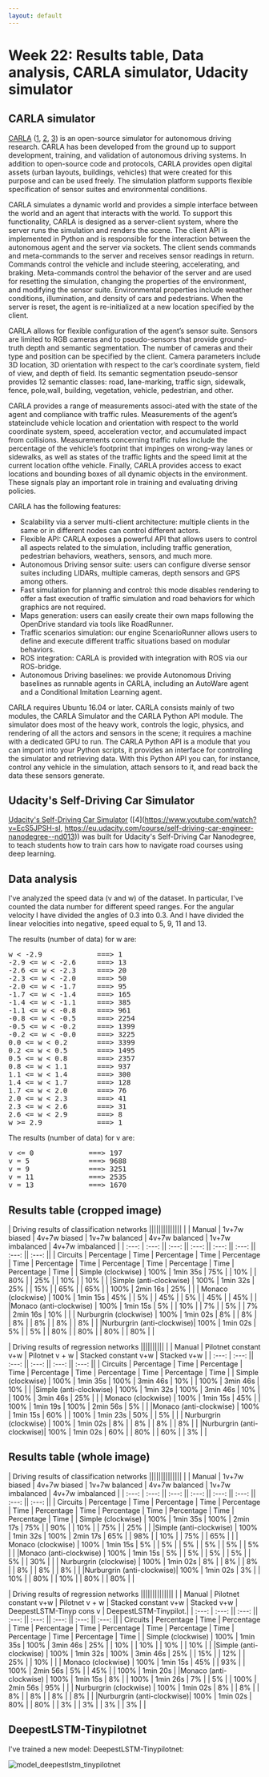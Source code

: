 ```yaml
---
layout: default
---
```

# Week 22: Results table, Data analysis, CARLA simulator, Udacity simulator

## CARLA simulator

[CARLA](http://proceedings.mlr.press/v78/dosovitskiy17a/dosovitskiy17a.pdf) ([1](http://carla.org/), [2](https://carla.readthedocs.io/en/latest/), [3](https://github.com/carla-simulator/carla)) is an open-source simulator for autonomous driving research. CARLA has been developed from the ground up to support development, training, and validation of autonomous driving systems. In addition to open-source code and protocols, CARLA provides open digital assets (urban layouts, buildings, vehicles) that were created for this purpose and can be used freely. The simulation platform supports flexible specification of sensor suites and environmental conditions.

CARLA simulates a dynamic world and provides a simple interface between the world and an agent that interacts with the world. To support this functionality, CARLA is designed as a server-client system, where the server runs the simulation and renders the scene. The client API is implemented in Python and is responsible for the interaction between the autonomous agent and the server via sockets. The client sends commands and meta-commands to the server and receives sensor readings in return. Commands control the vehicle and include steering, accelerating, and braking. Meta-commands control the behavior of the server and are used for resetting the simulation, changing the properties of the environment, and modifying the sensor suite. Environmental properties include weather conditions, illumination, and density of cars and pedestrians. When the server is reset, the agent is re-initialized at a new location specified by the client.

CARLA allows for flexible configuration of the agent’s sensor suite. Sensors are limited to RGB cameras and to pseudo-sensors that provide ground-truth depth and semantic segmentation. The number of cameras and their type and position can be specified by the client. Camera parameters include 3D location, 3D orientation with respect to the car’s coordinate system, field of view, and depth of field. Its semantic segmentation pseudo-sensor provides 12 semantic classes: road, lane-marking, traffic sign, sidewalk, fence, pole,wall, building, vegetation, vehicle, pedestrian, and other.

CARLA provides a range of measurements associ-ated with the state of the agent and compliance with traffic rules. Measurements of the agent’s stateinclude vehicle location and orientation with respect to the world coordinate system, speed, acceleration vector, and accumulated impact from collisions. Measurements concerning traffic rules include the percentage of the vehicle’s footprint that impinges on wrong-way lanes or sidewalks, as well as states of the traffic lights and the speed limit at the current location ofthe vehicle. Finally, CARLA provides access to exact locations and bounding boxes of all dynamic objects in the environment. These signals play an important role in training and evaluating driving policies.

CARLA has the following features:

* Scalability via a server multi-client architecture: multiple clients in the same or in different nodes can control different actors.
* Flexible API: CARLA exposes a powerful API that allows users to control all aspects related to the simulation, including traffic generation, pedestrian behaviors, weathers, sensors, and much more.
* Autonomous Driving sensor suite: users can configure diverse sensor suites including LIDARs, multiple cameras, depth sensors and GPS among others.
* Fast simulation for planning and control: this mode disables rendering to offer a fast execution of traffic simulation and road behaviors for which graphics are not required.
* Maps generation: users can easily create their own maps following the OpenDrive standard via tools like RoadRunner.
* Traffic scenarios simulation: our engine ScenarioRunner allows users to define and execute different traffic situations based on modular behaviors.
* ROS integration: CARLA is provided with integration with ROS via our ROS-bridge.
* Autonomous Driving baselines: we provide Autonomous Driving baselines as runnable agents in CARLA, including an AutoWare agent and a Conditional Imitation Learning agent.

CARLA requires Ubuntu 16.04 or later. CARLA consists mainly of two modules, the CARLA Simulator and the CARLA Python API module. The simulator does most of the heavy work, controls the logic, physics, and rendering of all the actors and sensors in the scene; it requires a machine with a dedicated GPU to run. The CARLA Python API is a module that you can import into your Python scripts, it provides an interface for controlling the simulator and retrieving data. With this Python API you can, for instance, control any vehicle in the simulation, attach sensors to it, and read back the data these sensors generate. 



## Udacity's Self-Driving Car Simulator

[Udacity's Self-Driving Car Simulator](https://github.com/udacity/self-driving-car-sim) ([4](https://www.youtube.com/watch?v=EcS5JPSH-sI, https://eu.udacity.com/course/self-driving-car-engineer-nanodegree--nd013)) was built for Udacity's Self-Driving Car Nanodegree, to teach students how to train cars how to navigate road courses using deep learning. 



## Data analysis

I've analyzed the speed data (v and w) of the dataset. In particular, I've counted the data number for different speed ranges. For the angular velocity I have divided the angles of 0.3 into 0.3. And I have divided the linear velocities into negative, speed equal to 5, 9, 11 and 13.

The results (number of data) for w are: 

<pre>
w < -2.9             ===> 1
-2.9 <= w < -2.6     ===> 13
-2.6 <= w < -2.3     ===> 20
-2.3 <= w < -2.0     ===> 50
-2.0 <= w < -1.7     ===> 95
-1.7 <= w < -1.4     ===> 165
-1.4 <= w < -1.1     ===> 385
-1.1 <= w < -0.8     ===> 961
-0.8 <= w < -0.5     ===> 2254
-0.5 <= w < -0.2     ===> 1399
-0.2 <= w < -0.0     ===> 3225
0.0 <= w < 0.2       ===> 3399
0.2 <= w < 0.5       ===> 1495
0.5 <= w < 0.8       ===> 2357
0.8 <= w < 1.1       ===> 937
1.1 <= w < 1.4       ===> 300
1.4 <= w < 1.7       ===> 128
1.7 <= w < 2.0       ===> 76
2.0 <= w < 2.3       ===> 41
2.3 <= w < 2.6       ===> 31
2.6 <= w < 2.9       ===> 8
w >= 2.9             ===> 1
</pre>


The results (number of data) for v are: 

<pre>
v <= 0             ===> 197
v = 5              ===> 9688
v = 9              ===> 3251
v = 11             ===> 2535
v = 13             ===> 1670
</pre>



## Results table (cropped image)


|                                                      Driving results of classification networks                                                                                      ||||||||||||||
|                           |        Manual         |      1v+7w biased     |     4v+7w biased      |     1v+7w balanced    |     4v+7w balanced    |   1v+7w imbalanced    |    4v+7w imbalanced   |
|         :---:             |        :---:         ||        :---:         ||        :---:         ||        :---:         ||        :---:         ||        :---:         ||        :---:         ||
|      Circuits             | Percentage |   Time   | Percentage |   Time   | Percentage |   Time   | Percentage |   Time   | Percentage |   Time   | Percentage |   Time   | Percentage |   Time   |
|  Simple (clockwise)       |    100%    | 1min 35s |     75%    |          |     10%    |          |    80%     |          |     25%    |          |    10%     |          |    10%     |          |
|Simple (anti-clockwise)    |    100%    | 1min 32s |     25%    |          |     15%    |          |    65%     |          |     65%    |          |    100%    | 2min 16s |    25%     |          |
|  Monaco (clockwise)       |    100%    | 1min 15s |     45%    |          |      5%    |          |    45%     |          |     5%     |          |    45%     |          |    45%     |          |
|Monaco (anti-clockwise)    |    100%    | 1min 15s |      5%    |          |     10%    |          |     7%     |          |     5%     |          |     7%     | 2min 16s |    10%     |          |
| Nurburgrin (clockwise)    |    100%    | 1min 02s |      8%    |          |      8%    |          |     8%     |          |     8%     |          |     8%     |          |     8%     |          |
|Nurburgrin (anti-clockwise)|    100%    | 1min 02s |      5%    |          |      5%    |          |    80%     |          |     80%    |          |    80%     |          |    80%     |          |



|                                                      Driving results of regression networks                                              ||||||||||
|                           |        Manual         | Pilotnet constant v+w |    Pilotnet v + w     | Stacked constant v+w  |       Stacked v+w     |
|         :---:             |         :---:        ||        :---:         ||        :---:         ||        :---:         ||        :---:         ||
|      Circuits             | Percentage |   Time   | Percentage |   Time   | Percentage |   Time   | Percentage |   Time   | Percentage |   Time   |
|  Simple (clockwise)       |    100%    | 1min 35s |     100%   | 3min 46s |     10%    |          |     100%   | 3min 46s |     10%    |          |
|Simple (anti-clockwise)    |    100%    | 1min 32s |     100%   | 3min 46s |     10%    |          |     100%   | 3min 46s |     25%    |          |
|  Monaco (clockwise)       |    100%    | 1min 15s |     45%    |          |    100%    | 1min 19s |     100%   | 2min 56s |     5%     |          |
|Monaco (anti-clockwise)    |    100%    | 1min 15s |     60%    |          |    100%    | 1min 23s |     50%    |          |     5%     |          |
| Nurburgrin (clockwise)    |    100%    | 1min 02s |      8%    |          |      8%    |          |     8%     |          |     8%     |          |
|Nurburgrin (anti-clockwise)|    100%    | 1min 02s |     60%    |          |     80%    |          |     60%    |          |     3%     |          |
 



## Results table (whole image)

|                                                      Driving results of classification networks                                                                                      ||||||||||||||
|                           |        Manual         |      1v+7w biased     |     4v+7w biased      |     1v+7w balanced    |     4v+7w balanced    |   1v+7w imbalanced    |    4v+7w imbalanced   |
|         :---:             |        :---:         ||        :---:         ||        :---:         ||        :---:         ||        :---:         ||        :---:         ||        :---:         ||
|      Circuits             | Percentage |   Time   | Percentage |   Time   | Percentage |   Time   | Percentage |   Time   | Percentage |   Time   | Percentage |   Time   | Percentage |   Time   |
|  Simple (clockwise)       |    100%    | 1min 35s |    100%    | 2min 17s |     75%    |          |    90%     |          |     10%    |          |    75%     |          |    25%     |          |
|Simple (anti-clockwise)    |    100%    | 1min 32s |    100%    | 2min 17s |     65%    |          |    98%     |          |     10%    |          |    75%     |          |    65%     |          |
|  Monaco (clockwise)       |    100%    | 1min 15s |      5%    |          |      5%    |          |     5%     |          |     5%     |          |     5%     |          |     5%     |          |
|Monaco (anti-clockwise)    |    100%    | 1min 15s |      5%    |          |      5%    |          |     5%     |          |     5%     |          |     5%     |          |    30%     |          |
| Nurburgrin (clockwise)    |    100%    | 1min 02s |      8%    |          |      8%    |          |     8%     |          |     8%     |          |     8%     |          |     8%     |          |
|Nurburgrin (anti-clockwise)|    100%    | 1min 02s |      3%    |          |     10%    |          |    80%     |          |     10%    |          |    80%     |          |    80%     |          |



|                                                      Driving results of regression networks                                                                                             ||||||||||||||
|                           |        Manual         | Pilotnet constant v+w |    Pilotnet v + w     | Stacked constant v+w  |       Stacked v+w     | DeepestLSTM-Tinyp cons v | DeepestLSTM-Tinypilot.|
|         :---:             |        :---:         ||        :---:         ||        :---:         ||        :---:         ||        :---:         ||           :---:         ||        :---:         ||
|      Circuits             | Percentage |   Time   | Percentage |   Time   | Percentage |   Time   | Percentage |   Time   | Percentage |   Time   |  Percentage   |   Time   | Percentage |   Time   |
|  Simple (clockwise)       |    100%    | 1min 35s |     100%   | 3min 46s |     25%    |          |     10%    |          |     10%    |          |       10%     |          |     10%    |          | 
|Simple (anti-clockwise)    |    100%    | 1min 32s |     100%   | 3min 46s |     25%    |          |     15%    |          |     12%    |          |       25%     |          |     10%    |          |
|  Monaco (clockwise)       |    100%    | 1min 15s |     45%    |          |     93%    |          |     100%   | 2min 56s |     5%     |          |       45%     |          |    100%    | 1min 20s |
|Monaco (anti-clockwise)    |    100%    | 1min 15s |      8%    |          |    100%    | 1min 26s |     7%     |          |     5%     |          |      100%     | 2min 56s |     95%    |          |
| Nurburgrin (clockwise)    |    100%    | 1min 02s |      8%    |          |      8%    |          |     8%     |          |     8%     |          |        8%     |          |      8%    |          |
|Nurburgrin (anti-clockwise)|    100%    | 1min 02s |     80%    |          |     80%    |          |     3%     |          |     3%     |          |        3%     |          |      3%    |          |
 



## DeepestLSTM-Tinypilotnet

I've trained a new model: DeepestLSTM-Tinypilotnet: 

![model_deepestlstm_tinypilotnet](https://roboticsurjc-students.github.io/2017-tfm-vanessa-fernandez/images/model_deepestlstm_tinypilotnet.png)


